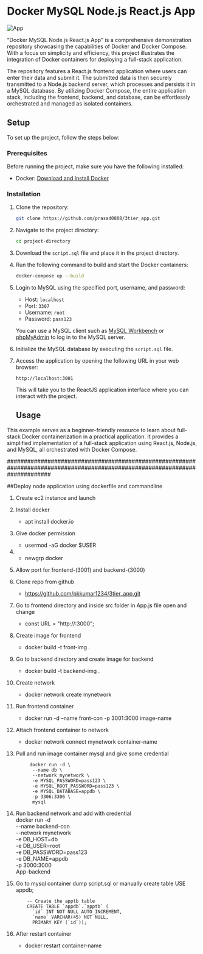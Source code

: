 # Docker MySQL Node.js React.js App

![App](https://github.com/prasad0808/3tier_app/blob/main/App.png)

"Docker MySQL Node.js React.js App" is a comprehensive demonstration repository showcasing the capabilities of Docker and Docker Compose. With a focus on simplicity and efficiency, this project illustrates the integration of Docker containers for deploying a full-stack application.

The repository features a React.js frontend application where users can enter their data and submit it. The submitted data is then securely transmitted to a Node.js backend server, which processes and persists it in a MySQL database. By utilizing Docker Compose, the entire application stack, including the frontend, backend, and database, can be effortlessly orchestrated and managed as isolated containers.

## Setup

To set up the project, follow the steps below:

### Prerequisites

Before running the project, make sure you have the following installed:

- Docker: [Download and Install Docker](https://docs.docker.com/get-docker/)

### Installation

1. Clone the repository:

   ```bash
   git clone https://github.com/prasad0808/3tier_app.git
   ```

2. Navigate to the project directory:

   ```bash
   cd project-directory
   ```

3. Download the `script.sql` file and place it in the project directory.

4. Run the following command to build and start the Docker containers:

   ```bash
   docker-compose up --build
   ```

5. Login to MySQL using the specified port, username, and password:

   - Host: `localhost`
   - Port: `3307`
   - Username: `root`
   - Password: `pass123`

   You can use a MySQL client such as [MySQL Workbench](https://www.mysql.com/products/workbench/) or [phpMyAdmin](https://www.phpmyadmin.net/) to log in to the MySQL server.

6. Initialize the MySQL database by executing the `script.sql` file.

7. Access the application by opening the following URL in your web browser:

   ```
   http://localhost:3001
   ```

   This will take you to the ReactJS application interface where you can interact with the project.

   ## Usage

This example serves as a beginner-friendly resource to learn about full-stack Docker containerization in a practical application. It provides a simplified implementation of a full-stack application using React.js, Node.js, and MySQL, all orchestrated with Docker Compose.


#############################################################################################################################

##Deploy node application using dockerfile and commandline

1. Create ec2 instance and launch
2. Install docker
     - apt install docker.io 
4. Give docker permission
     - usermod -aG docker $USER
6. - newgrp docker
4. Allow port for frontend-(3001) and backend-(3000)
5. Clone repo from github
    - https://github.com/pkkumar1234/3tier_app.git
7. Go to frontend directory and inside src folder in App.js file open and change
   
    - const URL = "http://<your-ip-address>:3000";
   
8. Create image for frontend
     - docker build -t front-img .
10. Go to backend directory and create image for backend
      - docker build -t backend-img . 
12. Create network
      - docker network create mynetwork 
14. Run frontend container
      - docker run -d –name front-con -p 3001:3000 image-name 
16. Attach frontend container to network
      - docker network connect mynetwork container-name
18. Pull and run image container mysql and give some credential
    
             docker run -d \
              --name db \
              --network mynetwork \
              -e MYSQL_PASSWORD=pass123 \
              -e MYSQL_ROOT_PASSWORD=pass123 \
              -e MYSQL_DATABASE=appdb \
              -p 3306:3306 \
              mysql
    
19. Run backend network and add with credential  
             docker run -d \
              --name backend-con \
              --network mynetwork \
              -e DB_HOST=db \
              -e DB_USER=root \
              -e DB_PASSWORD=pass123 \
              -e DB_NAME=appdb \
              -p 3000:3000 \
              App-backend
14. Go to mysql container dump script.sql or manually create table
            USE appdb;
            
            -- Create the apptb table
            CREATE TABLE `appdb`.`apptb` (
              `id` INT NOT NULL AUTO_INCREMENT,
              `name` VARCHAR(45) NOT NULL,
              PRIMARY KEY (`id`));

15. After restart container
    - docker restart container-name 

   

